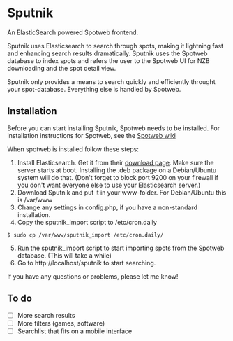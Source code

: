 # Sputnik

An ElasticSearch powered Spotweb frontend.

Sputnik uses Elasticsearch to search through spots, making it lightning fast and enhancing search results dramatically. Sputnik uses the Spotweb database to index spots and refers the user to the Spotweb UI for NZB downloading and the spot detail view.

Sputnik only provides a means to search quickly and efficiently throught your spot-database. Everything else is handled by Spotweb.

## Installation

Before you can start installing Sputnik, Spotweb needs to be installed. For installation instructions for Spotweb, see the [Spotweb wiki](https://github.com/spotweb/spotweb/wiki)

When spotweb is installed follow these steps:

1. Install Elasticsearch. Get it from their [download page](http://www.elasticsearch.org/download/). Make sure the server starts at boot. Installing the .deb package on a Debian/Ubuntu system will do that. (Don't forget to block port 9200 on your firewall if you don't want everyone else to use your Elasticsearch server.)
2. Download Sputnik and put it in your www-folder. For Debian/Ubuntu this is /var/www
3. Change any settings in config.php, if you have a non-standard installation.
4. Copy the sputnik_import script to /etc/cron.daily

```shell
$ sudo cp /var/www/sputnik_import /etc/cron.daily/
```
	
5. Run the sputnik_import script to start importing spots from the Spotweb database. (This will take a while)
6. Go to http://localhost/sputnik to start searching.

If you have any questions or problems, please let me know!

## To do

- [ ] More search results
- [ ] More filters (games, software)
- [ ] Searchlist that fits on a mobile interface